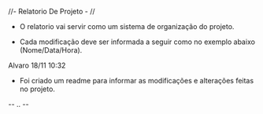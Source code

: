 //- Relatorio De Projeto - //

+ O relatorio vai servir como um sistema de organização do projeto.

+ Cada modificação deve ser informada a seguir como no exemplo abaixo (Nome/Data/Hora).

Alvaro 18/11 10:32
- Foi criado um readme para informar as modificações e alterações feitas no projeto.

--                                  ..                                             --


